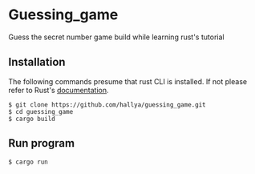 # Guessing_game
Guess the secret number game build while learning rust's tutorial

## Installation

The following commands presume that rust CLI is installed. If not please refer to Rust's [documentation](https://doc.rust-lang.org/book/2018-edition/ch01-01-installation.html).
```
$ git clone https://github.com/hallya/guessing_game.git
$ cd guessing_game
$ cargo build
```

## Run program

```
$ cargo run
